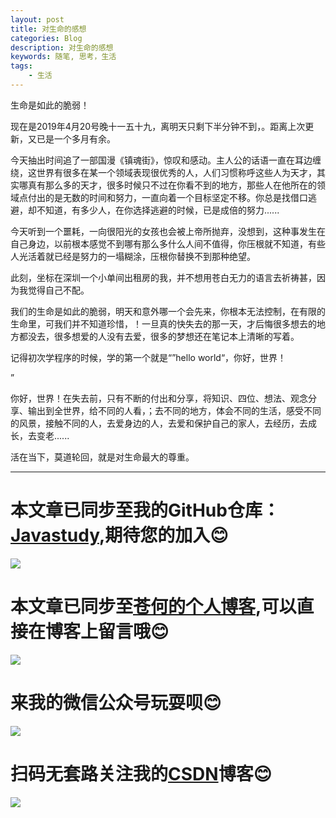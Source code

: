 ```yaml
---
layout: post
title: 对生命的感想
categories: Blog
description: 对生命的感想
keywords: 随笔, 思考，生活
tags:
	- 生活
---
```


生命是如此的脆弱！

现在是2019年4月20号晚十一五十九，离明天只剩下半分钟不到，。距离上次更新，又已是一个多月有余。



今天抽出时间追了一部国漫《镇魂街》，惊叹和感动。主人公的话语一直在耳边缠绕，这世界有很多在某一个领域表现很优秀的人，人们习惯称呼这些人为天才，其实哪真有那么多的天才，很多时候只不过在你看不到的地方，那些人在他所在的领域点付出的是无数的时间和努力，一直向着一个目标坚定不移。你总是找借口逃避，却不知道，有多少人，在你选择逃避的时候，已是成倍的努力......



今天听到一个噩耗，一向很阳光的女孩也会被上帝所抛弃，没想到，这种事发生在自己身边，以前根本感觉不到哪有那么多什么人间不值得，你压根就不知道，有些人光活着就已经是努力的一塌糊涂，压根你替换不到那种绝望。



此刻，坐标在深圳一个小单间出租房的我，并不想用苍白无力的语言去祈祷甚，因为我觉得自己不配。



我们的生命是如此的脆弱，明天和意外哪一个会先来，你根本无法控制，在有限的生命里，可我们并不知道珍惜，！一旦真的快失去的那一天，才后悔很多想去的地方都没去，很多想爱的人没有去爱，很多的梦想还在笔记本上清晰的写着。



记得初次学程序的时候，学的第一个就是“”hello world“，你好，世界！

”

你好，世界！在失去前，只有不断的付出和分享，将知识、四位、想法、观念分享、输出到全世界，给不同的人看，；去不同的地方，体会不同的生活，感受不同的风景，接触不同的人，去爱身边的人，去爱和保护自己的家人，去经历，去成长，去变老......





活在当下，莫道轮回，就是对生命最大的尊重。

------
# 本文章已同步至我的GitHub仓库：<a href="https://github.com/freestylefly/javaStudy">Javastudy</a>,期待您的加入:blush:
<img src="http://pp8g2fyug.bkt.clouddn.com/github.jpg" width=""/>

# 本文章已同步至<a href="https://freestylefly.github.io/">苍何的个人博客</a>,可以直接在博客上留言哦:blush:
<img src="http://pp8g2fyug.bkt.clouddn.com/myblog..png" width=""/>

# 来我的微信公众号玩耍呗:blush:
<img src="http://pp8g2fyug.bkt.clouddn.com/weixingongzhonghao.jpg" width=""/>

# 扫码无套路关注我的<a href="https://blog.csdn.net/qq_43270074?orderby=UpdateTime">CSDN</a>博客:blush:
<img src="http://pp8g2fyug.bkt.clouddn.com/CSDN.png" width=""/>